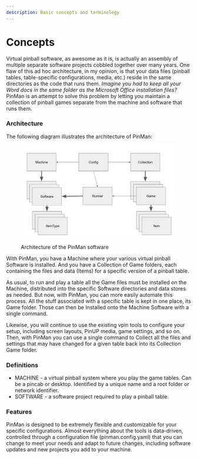 ```yaml
---
description: Basic concepts and terminology
---
```


# Concepts

Virtual pinball software, as awesome as it is, is actually an assembly of multiple separate software projects cobbled together over many years. One flaw of this ad hoc architecture, in my opinion, is that your data files (pinball tables, table-specific configurations, media, etc.) reside in the same directories as the code that runs them. _Imagine you had to keep all your Word docs in the same folder as the Microsoft Office installation files?_ PinMan is an attempt to solve this problem by letting you maintain a collection of pinball games separate from the machine and software that runs them.

### Architecture

The following diagram illustrates the architecture of PinMan:

<figure><img src=".gitbook/assets/objects-diagram.png" alt=""><figcaption><p>Architecture of the PinMan software</p></figcaption></figure>

With PinMan, you have a Machine where your various virtual pinball Software is installed. And you have a Collection of Game folders, each containing the files and data (Items) for a specific version of a pinball table.&#x20;

As usual, to run and play a table all the Game files must be installed on the Machine, distributed into the specific Software directories and data stores as needed. But now, with PinMan, you can more easily automate this process. All the stuff associated with a specific table is kept in one place, its Game folder. Those can then be Installed onto the Machine Software with a single command.

Likewise, you will continue to use the existing vpin tools to configure your setup, including screen layouts, PinUP media, game settings, and so on. Then, with PinMan you can use a single command to Collect all the files and settings that may have changed for a given table back into its Collection Game folder.

### Definitions

* MACHINE - a virtual pinball system where you play the game tables. Can be a pincab or desktop. Identified by a unique name and a root folder or network identifier.
* SOFTWARE - a software project required to play a pinball table.&#x20;

### Features

PinMan is designed to be extremely flexible and customizable for your specific configurations. Almost everything about the tools is data-driven, controlled through a configuration file (pinman.config.yaml) that you can change to meet your needs and adapt to future changes, including software updates and new projects you add to your machine.





